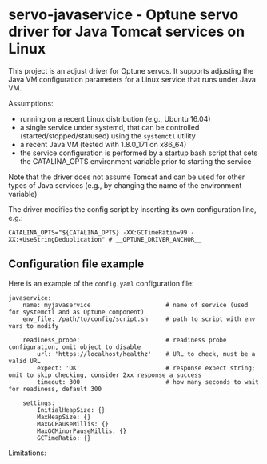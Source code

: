 # servo-javaservice - Optune servo driver for Java Tomcat services on Linux

This project is an adjust driver for Optune servos. It supports adjusting the Java VM configuration parameters for a Linux service that runs under Java VM.

Assumptions:

* running on a recent Linux distribution (e.g., Ubuntu 16.04)
* a single service under systemd, that can be controlled (started/stopped/statused) using the `systemctl` utility
* a recent Java VM (tested with 1.8.0_171 on x86_64)
* the service configuration is performed by a startup bash script that sets the CATALINA_OPTS environment variable prior to starting the service

Note that the driver does not assume Tomcat and can be used for other types of Java services (e.g., by changing the name of the environment variable)

The driver modifies the config script by inserting its own configuration line, e.g.:

```
CATALINA_OPTS="${CATALINA_OPTS} -XX:GCTimeRatio=99 -XX:+UseStringDeduplication" # __OPTUNE_DRIVER_ANCHOR__
```



## Configuration file example

Here is an example of the `config.yaml` configuration file:

```
javaservice:
    name: myjavaservice                     # name of service (used for systemctl and as Optune component)
    env_file: /path/to/config/script.sh     # path to script with env vars to modify

    readiness_probe:                        # readiness probe configuration, omit object to disable
        url: 'https://localhost/healthz'    # URL to check, must be a valid URL
        expect: 'OK'                        # response expect string; omit to skip checking, consider 2xx response a success
        timeout: 300                        # how many seconds to wait for readiness, default 300

    settings:
        InitialHeapSize: {}
        MaxHeapSize: {}
        MaxGCPauseMillis: {}
        MaxGCMinorPauseMillis: {}
        GCTimeRatio: {}
```

Limitations:
